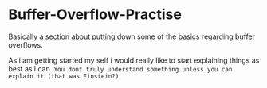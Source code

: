 # Buffer-Overflow-Practise

Basically a section about putting down some of the basics regarding buffer overflows.

As i am getting started my self i would really like to start explaining things as best as i can.
```You dont truly understand something unless you can explain it (that was Einstein?)```
